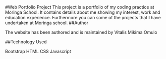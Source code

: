 #Web Portfolio Project
This project is a portfolio of my coding practice at Moringa School. It contains details about me showing my interest, work and
education experience. Furthermore you can some of the projects that I have undertaken at Moringa school.
##Author

The website has been authored and is maintained by Vitalis Mikima Omulo

##Technology Used

Bootstrap
HTML
CSS
Javascript
